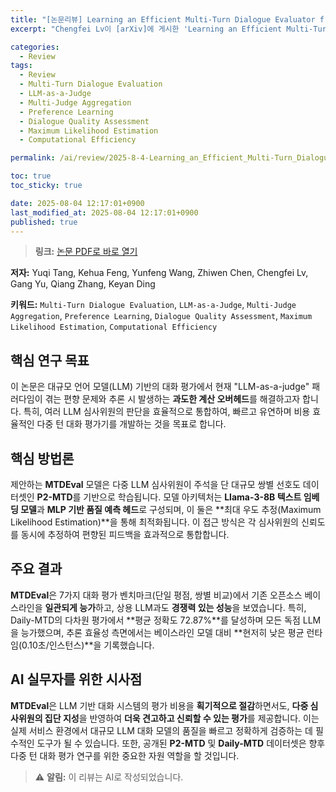 ```yaml
---
title: "[논문리뷰] Learning an Efficient Multi-Turn Dialogue Evaluator from Multiple Judges"
excerpt: "Chengfei Lv이 [arXiv]에 게시한 'Learning an Efficient Multi-Turn Dialogue Evaluator from Multiple Judges' 논문에 대한 자세한 리뷰입니다."

categories:
  - Review
tags:
  - Review
  - Multi-Turn Dialogue Evaluation
  - LLM-as-a-Judge
  - Multi-Judge Aggregation
  - Preference Learning
  - Dialogue Quality Assessment
  - Maximum Likelihood Estimation
  - Computational Efficiency

permalink: /ai/review/2025-8-4-Learning_an_Efficient_Multi-Turn_Dialogue_Evaluator_from_Multiple_Judges/

toc: true
toc_sticky: true

date: 2025-08-04 12:17:01+0900
last_modified_at: 2025-08-04 12:17:01+0900
published: true
---
```

> **링크:** [논문 PDF로 바로 열기](https://arxiv.org/abs/2508.00454)

**저자:** Yuqi Tang, Kehua Feng, Yunfeng Wang, Zhiwen Chen, Chengfei Lv, Gang Yu, Qiang Zhang, Keyan Ding

**키워드:** `Multi-Turn Dialogue Evaluation`, `LLM-as-a-Judge`, `Multi-Judge Aggregation`, `Preference Learning`, `Dialogue Quality Assessment`, `Maximum Likelihood Estimation`, `Computational Efficiency`

## 핵심 연구 목표
이 논문은 대규모 언어 모델(LLM) 기반의 대화 평가에서 현재 "LLM-as-a-judge" 패러다임이 겪는 편향 문제와 추론 시 발생하는 **과도한 계산 오버헤드**를 해결하고자 합니다. 특히, 여러 LLM 심사위원의 판단을 효율적으로 통합하여, 빠르고 유연하며 비용 효율적인 다중 턴 대화 평가기를 개발하는 것을 목표로 합니다.

## 핵심 방법론
제안하는 **MTDEval** 모델은 다중 LLM 심사위원이 주석을 단 대규모 쌍별 선호도 데이터셋인 **P2-MTD**를 기반으로 학습됩니다. 모델 아키텍처는 **Llama-3-8B 텍스트 임베딩 모델**과 **MLP 기반 품질 예측 헤드**로 구성되며, 이 둘은 **최대 우도 추정(Maximum Likelihood Estimation)**을 통해 최적화됩니다. 이 접근 방식은 각 심사위원의 신뢰도를 동시에 추정하여 편향된 피드백을 효과적으로 통합합니다.

## 주요 결과
**MTDEval**은 7가지 대화 평가 벤치마크(단일 평점, 쌍별 비교)에서 기존 오픈소스 베이스라인을 **일관되게 능가**하고, 상용 LLM과도 **경쟁력 있는 성능**을 보였습니다. 특히, Daily-MTD의 다차원 평가에서 **평균 정확도 72.87%**를 달성하며 모든 독점 LLM을 능가했으며, 추론 효율성 측면에서는 베이스라인 모델 대비 **현저히 낮은 평균 런타임(0.10초/인스턴스)**을 기록했습니다.

## AI 실무자를 위한 시사점
**MTDEval**은 LLM 기반 대화 시스템의 평가 비용을 **획기적으로 절감**하면서도, **다중 심사위원의 집단 지성**을 반영하여 **더욱 견고하고 신뢰할 수 있는 평가**를 제공합니다. 이는 실제 서비스 환경에서 대규모 LLM 대화 모델의 품질을 빠르고 정확하게 검증하는 데 필수적인 도구가 될 수 있습니다. 또한, 공개된 **P2-MTD** 및 **Daily-MTD** 데이터셋은 향후 다중 턴 대화 평가 연구를 위한 중요한 자원 역할을 할 것입니다.

> ⚠️ **알림:** 이 리뷰는 AI로 작성되었습니다.
